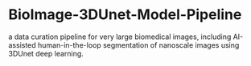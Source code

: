 # BioImage-3DUnet-Model-Pipeline
a data curation pipeline for very large biomedical images, including AI-assisted human-in-the-loop segmentation of nanoscale images using 3DUnet deep learning. 

